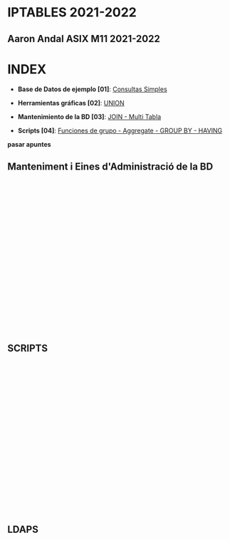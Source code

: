 # IPTABLES 2021-2022
## Aaron Andal ASIX M11 2021-2022

# INDEX

* **Base de Datos de ejemplo [01]**: [Consultas Simples](https://github.com/KeshiKiD03/m02#cheatsheet-keshi-01)

* **Herramientas gráficas [02]**: [UNION](https://github.com/KeshiKiD03/m02#cheatsheet-keshi-02)

* **Mantenimiento de la BD [03]**: [JOIN - Multi Tabla](https://github.com/KeshiKiD03/m02#cheatsheet-keshi-03)

* **Scripts [04]**: [Funciones de grupo - Aggregate - GROUP BY - HAVING](https://github.com/KeshiKiD03/m02#cheatsheet-keshi-04)

**pasar apuntes**

## Manteniment i Eines d'Administració de la BD

<div style="padding: 5%">
  <img src="" /> 
</div>

<div style="padding: 5%">
  <img src="" /> 
</div>

<div style="padding: 5%">
  <img src="" /> 
</div>

<div style="padding: 5%">
  <img src="" /> 
</div>

<div style="padding: 5%">
  <img src="" /> 
</div>

```

```


```

```

```

```


```

```

```

```


```

```

## SCRIPTS

<div style="padding: 5%">
  <img src="" /> 
</div>

<div style="padding: 5%">
  <img src="" /> 
</div>

<div style="padding: 5%">
  <img src="" /> 
</div>

<div style="padding: 5%">
  <img src="" /> 
</div>

<div style="padding: 5%">
  <img src="" /> 
</div>

```

```


```

```

```

```


```

```

```

```


```

```

## LDAPS

<div style="padding: 5%">
  <img src="" /> 
</div>

<div style="padding: 5%">
  <img src="" /> 
</div>

<div style="padding: 5%">
  <img src="" /> 
</div>

<div style="padding: 5%">
  <img src="" /> 
</div>

<div style="padding: 5%">
  <img src="" /> 
</div>

```

```


```

```

```

```


```

```

```

```


```

```

<div style="padding: 5%">
  <img src="" /> 
</div>

<div style="padding: 5%">
  <img src="" /> 
</div>

<div style="padding: 5%">
  <img src="" /> 
</div>

<div style="padding: 5%">
  <img src="" /> 
</div>

<div style="padding: 5%">
  <img src="" /> 
</div>